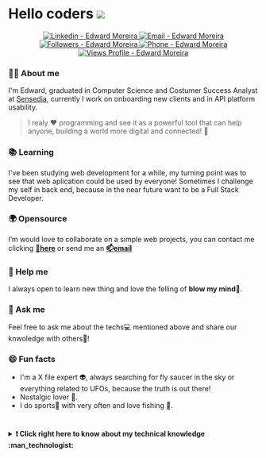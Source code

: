 # Hello coders <img src="https://raw.githubusercontent.com/iampavangandhi/iampavangandhi/master/gifs/Hi.gif" width="35"/>

<p align='center'>
  <a href="https://www.linkedin.com/in/edward-moreira-5b3056115/">
    <img alt="Linkedin - Edward Moreira" src="https://img.shields.io/badge/-Edward--Moreira-blue?style=flat-square&logo=Linkedin&logoColor=white&link=https://www.linkedin.com/in/edward-moreira-5b3056115/">
  </a> 
  
  <a href="mailto:edward.moreira@yahoo.com">
    <img alt="Email - Edward Moreira" src="https://img.shields.io/badge/-edward.moreira@yahoo.com-3f1a91?style=flat-square&logo=Gmail&logoColor=white&link=mailto:edward.moreira@yahoo.com">
  </a>
  
  <a href="https://github.com/edward-mn">
    <img alt="Followers - Edward Moreira" src="https://img.shields.io/github/followers/edward-mn?label=follow&style=social">
  </a>
   
  <a href="https://api.whatsapp.com/send?1=pt_BR&phone=5519991378624&text=Hello, I came through your Github profile!"> 
    <img alt="Phone - Edward Moreira" src="https://img.shields.io/badge/Phone-Whatsapp-4AC959">
  </a>
    
  <a href="">
    <img alt="Views Profile - Edward Moreira" src="https://komarev.com/ghpvc/?username=edward-mn&label=Views&color=3f1a91&style=plastic">
  </a>
</p>

### 👦🏽 About me
I'm Edward, graduated in Computer Science and Costumer Success Analyst at [Sensedia](https://br.sensedia.com/), currently I work on onboarding new clients and in API platform usability.

> I realy :heart: programming and see it as a powerful tool that can help anyone, building a world more digital and connected! 🔌
 
### :books: Learning 
I've been studying web development for a while, my turning point was to see that web aplication could be used by everyone!
Sometimes I challenge my self in back end, because in the near future want to be a Full Stack Developer.

### :earth_africa: Opensource
I’m would love to collaborate on a simple web projects, you can contact me clicking <a href="https://github.com/edward-mn/edward-mn/issues/new"><b>:wind_chime:here</b></a> or send me an <a href="mailto:edward.moreira@yahoo.com"><b>📫email</b></a>
 
### 🤔 Help me 
I always open to learn new thing and love the felling of <b>blow my mind🤯</b>.

### 💬 Ask me 
Feel free to ask me about the techs:computer: mentioned above and share our knwoledge with others:busts_in_silhouette:!

### 😄 Fun facts
- I'm a X file expert :alien:, always searching for fly saucer in the sky or everything related to UFOs, because the truth is out there!
- Nostalgic lover :eyes:.
- I do sports:running: with very often and love fishing :fishing_pole_and_fish:.

#

<details>
  <summary> <b> ❗ Click right here to know about my technical knowledge :man_technologist: </b> </summary>
  <br>
  
  ### :nerd_face: Skills
  <p align="center">
    <img height="25" src="https://raw.githubusercontent.com/devicons/devicon/master/icons/git/git-original.svg">
       &nbsp;&nbsp;&nbsp;&nbsp;&nbsp;&nbsp;&nbsp;&nbsp;&nbsp;&nbsp;&nbsp;&nbsp;&nbsp;
     <img height="25" src="https://raw.githubusercontent.com/devicons/devicon/master/icons/github/github-original.svg">
       &nbsp;&nbsp;&nbsp;&nbsp;&nbsp;&nbsp;&nbsp;&nbsp;&nbsp;&nbsp;&nbsp;&nbsp;&nbsp;
      <img height="25" src="https://raw.githubusercontent.com/devicons/devicon/master/icons/postgresql/postgresql-plain.svg">
      &nbsp;&nbsp;&nbsp;&nbsp;&nbsp;&nbsp;&nbsp;&nbsp;&nbsp;&nbsp;&nbsp;&nbsp;&nbsp;
     <img height="25" src="https://raw.githubusercontent.com/devicons/devicon/master/icons/mysql/mysql-original.svg">
       &nbsp;&nbsp;&nbsp;&nbsp;&nbsp;&nbsp;&nbsp;&nbsp;&nbsp;&nbsp;&nbsp;&nbsp;&nbsp;
     <img height="25" src="https://raw.githubusercontent.com/devicons/devicon/master/icons/javascript/javascript-original.svg">
       &nbsp;&nbsp;&nbsp;&nbsp;&nbsp;&nbsp;&nbsp;&nbsp;&nbsp;&nbsp;&nbsp;&nbsp;&nbsp;
     <img height="25" src="https://raw.githubusercontent.com/devicons/devicon/master/icons/html5/html5-original.svg">
       &nbsp;&nbsp;&nbsp;&nbsp;&nbsp;&nbsp;&nbsp;&nbsp;&nbsp;&nbsp;&nbsp;&nbsp;&nbsp;
     <img height="25" src="https://raw.githubusercontent.com/devicons/devicon/master/icons/css3/css3-original.svg">
       &nbsp;&nbsp;&nbsp;&nbsp;&nbsp;&nbsp;&nbsp;&nbsp;&nbsp;&nbsp;&nbsp;&nbsp;&nbsp; 
     <img height="25" src="https://raw.githubusercontent.com/devicons/devicon/master/icons/nodejs/nodejs-original.svg">
       &nbsp;&nbsp;&nbsp;&nbsp;&nbsp;&nbsp;&nbsp;&nbsp;&nbsp;&nbsp;&nbsp;&nbsp;&nbsp;
      <img height="25" src="https://raw.githubusercontent.com/devicons/devicon/master/icons/rails/rails-plain.svg">
        &nbsp;&nbsp;&nbsp;&nbsp;&nbsp;&nbsp;&nbsp;&nbsp;&nbsp;&nbsp;&nbsp;&nbsp;&nbsp;
      <img height="25" src="https://raw.githubusercontent.com/devicons/devicon/master/icons/heroku/heroku-plain.svg">
        &nbsp;&nbsp;&nbsp;&nbsp;&nbsp;&nbsp;&nbsp;&nbsp;&nbsp;&nbsp;&nbsp;&nbsp;&nbsp; 
      <img height="25" src="https://raw.githubusercontent.com/devicons/devicon/master/icons/react/react-original.svg">
        &nbsp;&nbsp;&nbsp;&nbsp;&nbsp;&nbsp;&nbsp;&nbsp;&nbsp;&nbsp;&nbsp;&nbsp;&nbsp;
  </p>
  
  ### :bar_chart: My [Github stats](https://github.com/murilothink/github-readme-stats)
  <p align='center'>
    <a href="https://github-readme-stats.vercel.app/api?username=edward-mn&show_icons=true&theme=dracula">
      <img alt="Edward - GitHub Stats Card" display="block" align="center" width="426px" src="https://github-readme-stats.vercel.app/api?username=edward-mn&show_icons=true&theme=dracula"/>
    </a> 
    <a href="https://github.com/edward-mn/github-readme-stats">
      <img alt="Edward - Compact Language Card Layout" display="block" align="center" src="https://github-readme-stats.vercel.app/api/top-langs/?username=edward-mn&layout=compact&show_icons=true&theme=dracula"/>
    </a>
  </p>
  
</details>

<!--
**edward-mn/edward-mn** is a ✨ _special_ ✨ repository because its `README.md` (this file) appears on your GitHub profile.

Here are some ideas to get you started:

- 🔭 I’m currently working on ...
- 🌱 I’m currently learning ...
- 👯 I’m looking to collaborate on ...
- 🤔 I’m looking for help with ...
- 💬 Ask me about ...
- 📫 How to reach me: ...
- 😄 Pronouns: ...
- ⚡ Fun fact: ...
-->
